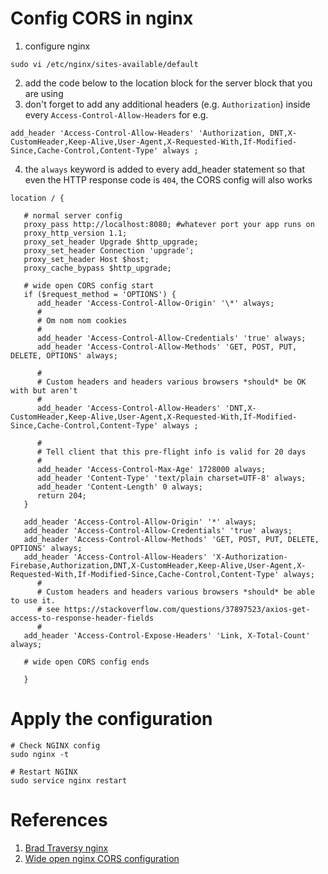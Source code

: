 # Config CORS in nginx
1. configure nginx
```
sudo vi /etc/nginx/sites-available/default
```
2. add the code below to the location block for the server block that you are using
3. don't forget to add any additional headers (e.g. `Authorization`) inside every `Access-Control-Allow-Headers`
for e.g. 
```
add_header 'Access-Control-Allow-Headers' 'Authorization, DNT,X-CustomHeader,Keep-Alive,User-Agent,X-Requested-With,If-Modified-Since,Cache-Control,Content-Type' always ;
```
4. the `always` keyword is added to every add_header statement so that even the HTTP response code is `404`, the CORS config will also works

```
location / {

   # normal server config
   proxy_pass http://localhost:8080; #whatever port your app runs on
   proxy_http_version 1.1;
   proxy_set_header Upgrade $http_upgrade;
   proxy_set_header Connection 'upgrade';
   proxy_set_header Host $host;
   proxy_cache_bypass $http_upgrade;
   
   # wide open CORS config start
   if ($request_method = 'OPTIONS') {
      add_header 'Access-Control-Allow-Origin' '\*' always; 
      #
      # Om nom nom cookies
      #
      add_header 'Access-Control-Allow-Credentials' 'true' always;
      add_header 'Access-Control-Allow-Methods' 'GET, POST, PUT, DELETE, OPTIONS' always;

      #
      # Custom headers and headers various browsers *should* be OK with but aren't
      #
      add_header 'Access-Control-Allow-Headers' 'DNT,X-CustomHeader,Keep-Alive,User-Agent,X-Requested-With,If-Modified-Since,Cache-Control,Content-Type' always ;

      #
      # Tell client that this pre-flight info is valid for 20 days
      #
      add_header 'Access-Control-Max-Age' 1728000 always;
      add_header 'Content-Type' 'text/plain charset=UTF-8' always;
      add_header 'Content-Length' 0 always;
      return 204;
   }

   add_header 'Access-Control-Allow-Origin' '*' always;
   add_header 'Access-Control-Allow-Credentials' 'true' always;
   add_header 'Access-Control-Allow-Methods' 'GET, POST, PUT, DELETE, OPTIONS' always;
   add_header 'Access-Control-Allow-Headers' 'X-Authorization-Firebase,Authorization,DNT,X-CustomHeader,Keep-Alive,User-Agent,X-Requested-With,If-Modified-Since,Cache-Control,Content-Type' always;
      #
      # Custom headers and headers various browsers *should* be able to use it.
      # see https://stackoverflow.com/questions/37897523/axios-get-access-to-response-header-fields
      #
   add_header 'Access-Control-Expose-Headers' 'Link, X-Total-Count' always;
   
   # wide open CORS config ends

   }
```

# Apply the configuration
```
# Check NGINX config
sudo nginx -t

# Restart NGINX
sudo service nginx restart
```

# References
1. [Brad Traversy nginx](https://gist.github.com/bradtraversy/cd90d1ed3c462fe3bddd11bf8953a896)
2. [Wide open nginx CORS configuration](https://michielkalkman.com/snippets/nginx-cors-open-configuration/)
